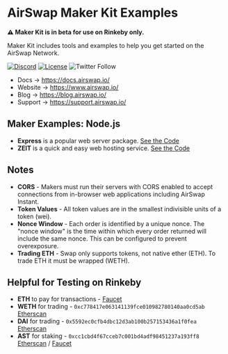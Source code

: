 # AirSwap Maker Kit Examples

**:warning: Maker Kit is in beta for use on Rinkeby only.**

Maker Kit includes tools and examples to help you get started on the AirSwap Network.

[![Discord](https://img.shields.io/discord/590643190281928738.svg)](https://discord.gg/ecQbV7H)
[![License](https://img.shields.io/badge/License-Apache%202.0-blue.svg)](https://opensource.org/licenses/Apache-2.0)
![Twitter Follow](https://img.shields.io/twitter/follow/airswap?style=social)

- Docs → https://docs.airswap.io/
- Website → https://www.airswap.io/
- Blog → https://blog.airswap.io/
- Support → https://support.airswap.io/

## Maker Examples: Node.js

- **Express** is a popular web server package. [See the Code](./express)
- **ZEIT** is a quick and easy web hosting service. [See the Code](./zeit)

## Notes

- **CORS** - Makers must run their servers with CORS enabled to accept connections from in-browser web applications including AirSwap Instant.
- **Token Values** - All token values are in the smallest indivisible units of a token (wei).
- **Nonce Window** - Each order is identified by a unique nonce. The "nonce window" is the time within which every order returned will include the same nonce. This can be configured to prevent overexposure.
- **Trading ETH** - Swap only supports tokens, not native ether (ETH). To trade ETH it must be wrapped (WETH).

## Helpful for Testing on Rinkeby

- **ETH** to pay for transactions - [Faucet](https://faucet.rinkeby.io/)
- **WETH** for trading - `0xc778417e063141139fce010982780140aa0cd5ab` [Etherscan](https://rinkeby.etherscan.io/address/0xc778417e063141139fce010982780140aa0cd5ab)
- **DAI** for trading - `0x5592ec0cfb4dbc12d3ab100b257153436a1f0fea` [Etherscan](https://rinkeby.etherscan.io/address/0x5592ec0cfb4dbc12d3ab100b257153436a1f0fea)
- **AST** for staking - `0xcc1cbd4f67cceb7c001bd4adf98451237a193ff8` [Etherscan](https://rinkeby.etherscan.io/address/0xcc1cbd4f67cceb7c001bd4adf98451237a193ff8) / [Faucet](https://ast-faucet-ui.development.airswap.io/)
